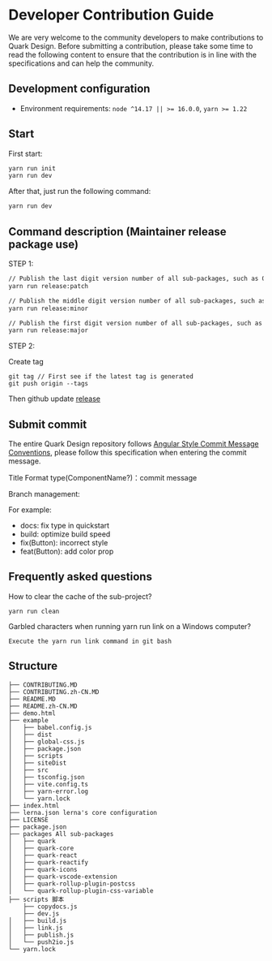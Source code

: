 # Developer Contribution Guide

We are very welcome to the community developers to make contributions to Quark Design. Before submitting a contribution, please take some time to read the following content to ensure that the contribution is in line with the specifications and can help the community.

## Development configuration

- Environment requirements: `node ^14.17 || >= 16.0.0`, `yarn >= 1.22`

## Start

First start:

```bash
yarn run init
yarn run dev
```

After that, just run the following command:

```bash
yarn run dev
```

## Command description (Maintainer release package use)

STEP 1:
```bash
// Publish the last digit version number of all sub-packages, such as 0.0.1 -> 0.0.2,
yarn run release:patch

// Publish the middle digit version number of all sub-packages, such as 0.0.1 -> 0.1.0,
yarn run release:minor

// Publish the first digit version number of all sub-packages, such as 0.0.1 -> 1.0.0,
yarn run release:major
```

STEP 2:

Create tag
```
git tag // First see if the latest tag is generated
git push origin --tags
```

Then github update [release](https://github.com/hellof2e/quark-design/releases/new)

## Submit commit

The entire Quark Design repository follows [Angular Style Commit Message Conventions](https://gist.github.com/stephenparish/9941e89d80e2bc58a153), please follow this specification when entering the commit message.

Title Format
type(ComponentName?)：commit message

Branch management:

For example:

- docs: fix type in quickstart
- build: optimize build speed
- fix(Button): incorrect style
- feat(Button): add color prop

## Frequently asked questions

How to clear the cache of the sub-project?

```
yarn run clean
```

Garbled characters when running yarn run link on a Windows computer?

```
Execute the yarn run link command in git bash
```

## Structure

```
├── CONTRIBUTING.MD
├── CONTRIBUTING.zh-CN.MD
├── README.MD
├── README.zh-CN.MD
├── demo.html
├── example
│   ├── babel.config.js
│   ├── dist
│   ├── global-css.js
│   ├── package.json
│   ├── scripts
│   ├── siteDist
│   ├── src
│   ├── tsconfig.json
│   ├── vite.config.ts
│   ├── yarn-error.log
│   └── yarn.lock
├── index.html
├── lerna.json lerna's core configuration
├── LICENSE
├── package.json
├── packages All sub-packages
│   ├── quark
│   ├── quark-core
│   ├── quark-react
│   ├── quark-reactify
│   ├── quark-icons
│   ├── quark-vscode-extension
│   ├── quark-rollup-plugin-postcss
│   └── quark-rollup-plugin-css-variable
├── scripts 脚本
    ├── copydocs.js
    ├── dev.js
│   ├── build.js
│   ├── link.js
│   ├── publish.js
│   └── push2io.js
└── yarn.lock
```
